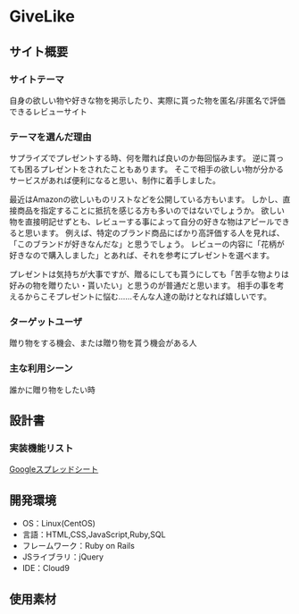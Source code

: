 # GiveLike

## サイト概要
### サイトテーマ
自身の欲しい物や好きな物を掲示したり、実際に貰った物を匿名/非匿名で評価できるレビューサイト

### テーマを選んだ理由
サプライズでプレゼントする時、何を贈れば良いのか毎回悩みます。
逆に貰っても困るプレゼントをされたこともあります。
そこで相手の欲しい物が分かるサービスがあれば便利になると思い、制作に着手しました。

最近はAmazonの欲しいものリストなどを公開している方もいます。
しかし、直接商品を指定することに抵抗を感じる方も多いのではないでしょうか。
欲しい物を直接明記せずとも、レビューする事によって自分の好きな物はアピールできると思います。
例えば、特定のブランド商品にばかり高評価する人を見れば、「このブランドが好きなんだな」と思うでしょう。
レビューの内容に「花柄が好きなので購入しました」とあれば、それを参考にプレゼントを選べます。

プレゼントは気持ちが大事ですが、贈るにしても貰うにしても「苦手な物よりは好みの物を贈りたい・貰いたい」と思うのが普通だと思います。
相手の事を考えるからこそプレゼントに悩む……そんな人達の助けとなれば嬉しいです。

### ターゲットユーザ
贈り物をする機会、または贈り物を貰う機会がある人


### 主な利用シーン
誰かに贈り物をしたい時

## 設計書
### 実装機能リスト
[Googleスプレッドシート](https://docs.google.com/spreadsheets/d/1pf0bsOjnYIrO6vJMR2Ne0x7Hw4-_ilO4nSHVW48NC2g/edit?usp=sharing)

## 開発環境
- OS：Linux(CentOS)
- 言語：HTML,CSS,JavaScript,Ruby,SQL
- フレームワーク：Ruby on Rails
- JSライブラリ：jQuery
- IDE：Cloud9

## 使用素材